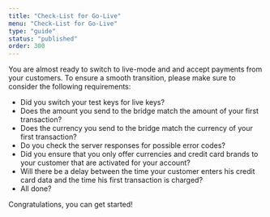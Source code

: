 ```yaml
---
title: "Check-List for Go-Live"
menu: "Check-List for Go-Live"
type: "guide"
status: "published"
order: 300
---
```


<!-- TODO: Style the list + make dynamic checks -->

You are almost ready to switch to live-mode and and accept payments from your customers. To ensure a smooth transition, please make sure to consider the following requirements:

- Did you switch your test keys for live keys?
- Does the amount you send to the bridge match the amount of your first transaction?
- Does the currency you send to the bridge match the currency of your first transaction?
- Do you check the server responses for possible error codes?
- Did you ensure that you only offer currencies and credit card brands to your customer that are activated for your account?
- Will there be a delay between the time your customer enters his credit card data and the time his first transaction is charged? 
- All done?

Congratulations, you can get started!
